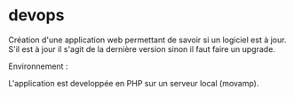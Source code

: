 # devops
Création d'une application web permettant de savoir si un logiciel est à jour.
S'il est à jour il s'agit de la dernière version sinon il faut faire un upgrade.

Environnement :

L'application est developpée en PHP sur un serveur local (movamp).
